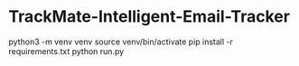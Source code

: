# TrackMate-Intelligent-Email-Tracker

python3 -m venv venv
source venv/bin/activate
pip install -r requirements.txt
python run.py